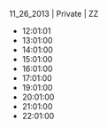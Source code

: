 11_26_2013 | Private | ZZ 
* 12:01:01
* 13:01:00
* 14:01:00
* 15:01:00
* 16:01:00
* 17:01:00
* 19:01:00
* 20:01:00
* 21:01:00
* 22:01:00
